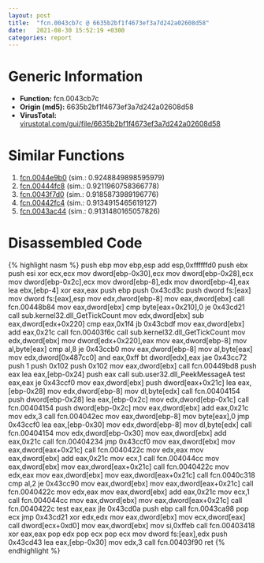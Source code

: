 ```yaml
---
layout: post
title:  "fcn.0043cb7c @ 6635b2bf1f4673ef3a7d242a02608d58"
date:   2021-08-30 15:52:19 +0300
categories: report
---
```


# Generic Information
- **Function:** fcn.0043cb7c
- **Origin (md5):** 6635b2bf1f4673ef3a7d242a02608d58
- **VirusTotal:** [virustotal.com/gui/file/6635b2bf1f4673ef3a7d242a02608d58][virustotal_ref]



# Similar Functions

1. [fcn.0044e9b0][similar_1_ref] (sim.: 0.9248849898595979)
2. [fcn.00444fc8][similar_2_ref] (sim.: 0.9211960758366778)
3. [fcn.0043f7d0][similar_3_ref] (sim.: 0.9185873989196776)
4. [fcn.00442fc4][similar_4_ref] (sim.: 0.9134915465619127)
5. [fcn.0043ac44][similar_5_ref] (sim.: 0.9131480165057826)


# Disassembled Code

{% highlight nasm %}
push ebp
mov ebp,esp
add esp,0xffffffd0
push ebx
push esi
xor ecx,ecx
mov dword[ebp-0x30],ecx
mov dword[ebp-0x28],ecx
mov dword[ebp-0x2c],ecx
mov dword[ebp-8],edx
mov dword[ebp-4],eax
lea ebx,[ebp-4]
xor eax,eax
push ebp
push 0x43cd3c
push dword fs:[eax]
mov dword fs:[eax],esp
mov edx,dword[ebp-8]
mov eax,dword[ebx]
call fcn.00448b84
mov eax,dword[ebx]
cmp byte[eax+0x210],0
je 0x43cd21
call sub.kernel32.dll_GetTickCount
mov edx,dword[ebx]
sub eax,dword[edx+0x220]
cmp eax,0x1f4
jb 0x43cbdf
mov eax,dword[ebx]
add eax,0x21c
call fcn.00403f6c
call sub.kernel32.dll_GetTickCount
mov edx,dword[ebx]
mov dword[edx+0x220],eax
mov eax,dword[ebp-8]
mov al,byte[eax]
cmp al,8
je 0x43ccb0
mov eax,dword[ebp-8]
mov al,byte[eax]
mov edx,dword[0x487cc0]
and eax,0xff
bt dword[edx],eax
jae 0x43cc72
push 1
push 0x102
push 0x102
mov eax,dword[ebx]
call fcn.00449bd8
push eax
lea eax,[ebp-0x24]
push eax
call sub.user32.dll_PeekMessageA
test eax,eax
je 0x43ccf0
mov eax,dword[ebx]
push dword[eax+0x21c]
lea eax,[ebp-0x28]
mov edx,dword[ebp-8]
mov dl,byte[edx]
call fcn.00404154
push dword[ebp-0x28]
lea eax,[ebp-0x2c]
mov edx,dword[ebp-0x1c]
call fcn.00404154
push dword[ebp-0x2c]
mov eax,dword[ebx]
add eax,0x21c
mov edx,3
call fcn.004042ec
mov eax,dword[ebp-8]
mov byte[eax],0
jmp 0x43ccf0
lea eax,[ebp-0x30]
mov edx,dword[ebp-8]
mov dl,byte[edx]
call fcn.00404154
mov edx,dword[ebp-0x30]
mov eax,dword[ebx]
add eax,0x21c
call fcn.00404234
jmp 0x43ccf0
mov eax,dword[ebx]
mov eax,dword[eax+0x21c]
call fcn.0040422c
mov edx,eax
mov eax,dword[ebx]
add eax,0x21c
mov ecx,1
call fcn.004044cc
mov eax,dword[ebx]
mov eax,dword[eax+0x21c]
call fcn.0040422c
mov edx,eax
mov eax,dword[ebx]
mov eax,dword[eax+0x21c]
call fcn.0040c318
cmp al,2
je 0x43cc90
mov eax,dword[ebx]
mov eax,dword[eax+0x21c]
call fcn.0040422c
mov edx,eax
mov eax,dword[ebx]
add eax,0x21c
mov ecx,1
call fcn.004044cc
mov eax,dword[ebx]
mov eax,dword[eax+0x21c]
call fcn.0040422c
test eax,eax
jle 0x43cd0a
push ebp
call fcn.0043ca98
pop ecx
jmp 0x43cd21
xor edx,edx
mov eax,dword[ebx]
mov ecx,dword[eax]
call dword[ecx+0xd0]
mov eax,dword[ebx]
mov si,0xffeb
call fcn.00403418
xor eax,eax
pop edx
pop ecx
pop ecx
mov dword fs:[eax],edx
push 0x43cd43
lea eax,[ebp-0x30]
mov edx,3
call fcn.00403f90
ret 
{% endhighlight %}


[similar_1_ref]: /report/fcn.0044e9b0@6635b2bf1f4673ef3a7d242a02608d58
[similar_2_ref]: /report/fcn.00444fc8@27f3ad32e2eddc62e5434f19748fa0be
[similar_3_ref]: /report/fcn.0043f7d0@8aa4eec8eb0ac35fe10d9e0394d3dbe4
[similar_4_ref]: /report/fcn.00442fc4@2ba145d6678d721baeb8d825fab7c600
[similar_5_ref]: /report/fcn.0043ac44@27f3ad32e2eddc62e5434f19748fa0be
[virustotal_ref]: https://www.virustotal.com/gui/file/6635b2bf1f4673ef3a7d242a02608d58